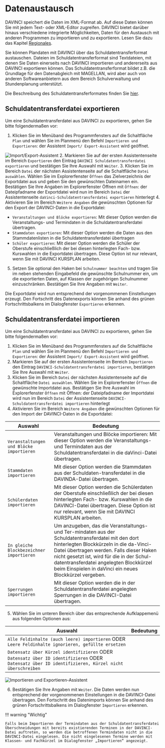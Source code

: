 # Datenaustausch

DAVINCI speichert die Daten im XML-Format ab. Auf diese Daten können Sie mit jedem Text- oder XML-Editor zugreifen. DAVINCI bietet darüber hinaus verschiedene integrierte Möglichkeiten, Daten für den Austausch mit anderen Programmen zu importieren und zu exportieren. Lesen Sie dazu das Kapitel [Regionales](https://doc.davinci6.stueber.de/10.regionales/allgemeines/).

Sie können Plandaten mit DAVINCI über das Schuldatentransferformat austauschen. Dateien im Schuldatentransferformat sind Textdateien, mit denen Sie Daten einerseits nach DAVINCI importieren und andererseits aus DAVINCI exportieren können. Das Schuldatentransferformat bildet z.B. die Grundlage für den Datenabgleich mit MAGELLAN, wird aber auch von anderen Softwareanbietern aus dem Bereich Schulverwaltung und Stundenplanung unterstützt.

Die Beschreibung des Schuldatentransferformates finden Sie [hier](https://doc.sdtf.stueber.de/).

## Schuldatentransferdatei exportieren

Um eine Schuldatentransferdatei aus DAVINCI zu exportieren, gehen Sie bitte folgendermaßen vor:

1. Klicken Sie im Menüband des Programmfensters auf die Schaltfläche `Plan` und wählen Sie im Planmenü den Befehl `Importieren und Exportieren`: der Assistent `Import/ Export-Assistent` wird geöffnet.

![Import/Export-Assistent](/assets/images/datenaustausch/datenaustausch1.png)
2. Markieren Sie auf der ersten Assistentenseite im Bereich `Exportieren` den Eintrag `DAVINCI Schuldatentransferdatei exportieren` und bestätigen Sie Ihre Auswahl mit `Weiter`.
3. Klicken Sie im Bereich `Datei` der nächsten Assistentenseite auf die Schaltfläche `Datei auswählen`. Wählen Sie im Explorerfenster `Öffnen` das Zielverzeichnis der Exportdatei aus und geben Sie den gewünschten Dateinamen ein. Bestätigen Sie Ihre Angaben im Explorerfenster Öffnen mit `Öffnen`: der Dateipfadname der Exportdatei wird nun im Bereich `Datei` der Assistentenseite `daVinci-Schuldatentransferdatei exportieren` hinterlegt
4. Aktivieren Sie im Bereich `Weitere Angaben` die gewünschten Optionen für den Export der DAVINCI-Daten in die Exportdatei:
   * `Veranstaltungen und Blöcke exportieren`: Mit dieser Option werden die Veranstaltungs- und Termindaten in die Schuldatentransferdatei übertragen.
   * `Stammdaten exportieren`: Mit dieser Option werden die Daten aus den Stammdatenlisten in die Schuldatentransferdatei übertragen
   * `Schüler exportieren`: Mit dieser Option werden die Schüler der Oberstufe einschließlich der bei diesen hinterlegten Fach- bzw. Kurswahlen in die Exportdatei übertragen. Diese Option ist nur relevant, wenn Sie mit DAVINCI KURSPLAN arbeiten.
5. Setzen Sie optional den Haken bei `Schulnummer beachten` und tragen Sie im neben stehenden Eingabefeld die gewünschte Schulnummer ein, um die exportierten Daten, auf Klassen der zugehörigen Schulnummer einzuschränken. Bestätigen Sie Ihre Angaben mit `Weiter`.

Die Exportdatei wird nun entsprechend der vorgenommenen Einstellungen erzeugt. Den Fortschritt des Datenexports können Sie anhand des grünen Fortschrittsbalkens im Dialogfenster `Exportieren` erkennen.

## Schuldatentransferdatei importieren

Um eine Schuldatentransferdatei aus DAVINCI zu exportieren, gehen Sie bitte folgendermaßen vor:

1. Klicken Sie im Menüband des Programmfensters auf die Schaltfläche `Plan` und wählen Sie im Planmenü den Befehl `Importieren und Exportieren`: der Assistent `Import/ Export-Assistent` wird geöffnet.
2. Markieren Sie auf der ersten Assistentenseite im Bereich `Importieren` den Eintrag `DAVINCI-Schuldatentransferdatei importieren`, bestätigen Sie Ihre Auswahl mit `Weiter`.
3. Klicken Sie im Bereich `Datei` der nächsten Assistentenseite auf die Schaltfläche `Datei auswählen`. Wählen Sie im Explorerfenster `Öffnen` die gewünschte Importdatei aus. Bestätigen Sie Ihre Auswahl im Explorerfenster `Öffnen` mit Öffnen: der Dateipfadname der Importdatei wird nun im Bereich `Datei` der Assistentenseite `DAVINCI-Schuldatentransferdatei importieren` hinterlegt
4. Aktivieren Sie im Bereich `Weitere Angaben` die gewünschten Optionen für den Import der DAVINCI-Daten in die Exportdatei:

|Auswahl | Bedeutung|
|---|---|
|`Veranstaltungen und Blöcke importieren`|Veranstaltungen und Blöcke importieren: Mit dieser Option werden die Veranstaltungs- und Termindaten aus der Schuldatentransferdatei in die daVinci-Datei übertragen.|
|`Stammdaten importieren` | Mit dieser Option werden die Stammdaten aus der Schuldaten-transferdatei in die DAVINDA-Datei übertragen.|
|`Schülerdaten importieren`| Mit dieser Option werden die Schülerdaten der Oberstufe einschließlich der bei diesen hinterlegten Fach- bzw. Kurswahlen in die DAVINCI-Datei übertragen. Diese Option ist nur relevant, wenn Sie mit DAVINCI KURSPLAN arbeiten.|
|`In gleiche Blockbezeichner importieren` | Um anzugeben, das die Veranstaltungs- und Ter-mindaten aus der Schuldatentransferdatei mit den dort hinterlegten Blockkürzeln in die da-Vinci-Datei übertragen werden. Falls dieser Haken nicht gesetzt ist, wird für die in der Schul-datentransferdatei angelegten Blockkürzel beim Einspielen in daVinci ein neues Blockkürzel vergeben.|
|`Sperrungen importieren` | Mit dieser Option werden die in der Schuldatentransferdatei angelegten Sperrungen in die DAVINCI-Datei übertragen.

5. Wählen Sie im unteren Bereich über das entsprechende Aufklappemenü aus folgenden Optionen aus:

|Auswahl | Bedeutung|
|---|---|
|`Alle Feldinhalte (auch leere) importieren` ODER `Leere Feldinhalte ignorieren, gefüllte ersetzen` | |
|`Datensatz über Kürzel identifizieren` ODER `Datensatz über ID identifizieren` ODER `Datensatz über ID identifizieren, Kürzel nicht überschreiben`||

![Importieren und Exportieren-Assistent](/assets/images/datenaustausch/datenabgleich2.png)

6. Bestätigen Sie Ihre Angaben mit `Weiter`. Die Daten werden nun entsprechend der vorgenommenen Einstellungen in die DAVINCI-Datei übertragen. Den Fortschritt des Datenimports können Sie anhand des grünen Fortschrittsbalkens im Dialogfenster `Importieren` erkennen.

!!! warning "Wichtig"

    Falls beim Importieren der Termindaten aus der Schuldatentransferdatei Überschneidungen mit bereits existierenden Terminen in der DAVINCI-Datei auftreten, so werden die betroffenen Termindaten nicht in die DAVINCI-Datei eingelesen. Die nicht eingelesenen Termine werden mit Klassen- und Fachkürzel im Dialogfenster „Importieren“ angezeigt.
